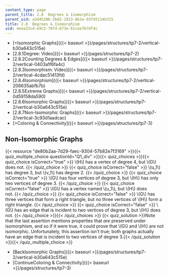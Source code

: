 ```yaml
---
content_type: page
parent_title: 2.8  Degrees & Isomorphism
parent_uid: a3d45286-2b82-1913-8b1e-93f45114b315
title: 2.8  Degrees & Isomorphism
uid: 4eea33cd-e9c2-76fd-673e-61cee7b7df4c
---
```


*   [\<Isomorphic Graphs]({{< baseurl >}}/pages/structures/tp7-2/vertical-b30a643c515e)
*   [2.8.1Degree: Video]({{< baseurl >}}/pages/structures/tp7-2)
*   [2.8.2Counting Degrees & Edges]({{< baseurl >}}/pages/structures/tp7-2/vertical-0403a1f6fa4c)
*   [2.8.3Isomorphism: Video]({{< baseurl >}}/pages/structures/tp7-2/vertical-4cdac51413fd)
*   [2.8.4Isomorphism]({{< baseurl >}}/pages/structures/tp7-2/vertical-206635abfb7b)
*   [2.8.5Extreme Graphs]({{< baseurl >}}/pages/structures/tp7-2/vertical-0d59158da590)
*   [2.8.6Isomorphic Graphs]({{< baseurl >}}/pages/structures/tp7-2/vertical-b30a643c515e)
*   [2.8.7Non-Isomorphic Graphs]({{< baseurl >}}/pages/structures/tp7-2/vertical-3c93d1aadcac)
*   [\>Coloring & Connectivity]({{< baseurl >}}/pages/structures/tp7-3)

Non-Isomorphic Graphs
---------------------

  
{{< resource "de80b2aa-7d29-faec-9304-57b82e7f3169" >}}{{< quiz_multiple_choice questionId="Q1_div" >}}{{< quiz_choices >}}{{< quiz_choice isCorrect="true" >}}&nbsp;\\(H\\) has a vertex of degree 4, but \\(G\\) does not.&nbsp;{{< /quiz_choice >}}
{{< quiz_choice isCorrect="false" >}}&nbsp;\\(u\_1\\) has degree 3, but \\(v\_1\\) has degree 2.&nbsp;{{< /quiz_choice >}}
{{< quiz_choice isCorrect="true" >}}&nbsp;\\(G\\) has four vertices of degree 3, but \\(H\\) has only two vertices of degree 3.&nbsp;{{< /quiz_choice >}}
{{< quiz_choice isCorrect="false" >}}&nbsp;\\(G\\) has a vertex named \\(u\_1\\), but \\(H\\) does not.&nbsp;{{< /quiz_choice >}}
{{< quiz_choice isCorrect="false" >}}&nbsp;\\(G\\) has three vertices that form a right triangle, but no three vertices of \\(H\\) form a right triangle.&nbsp;{{< /quiz_choice >}}
{{< quiz_choice isCorrect="false" >}}&nbsp;\\(G\\) has an edge that is incident to two vertices of degree 3, but \\(H\\) does not.&nbsp;{{< /quiz_choice >}}{{< /quiz_choices >}}
{{< quiz_solution >}}Note that the last assertion mentions properties that _are_ preserved under isomorphism, and so if it were true, it could prove that \\(G\\) and \\(H\\) are not isomorphic. Unfortunately, this assertion isn't true; both graphs actually have an edge that is incident to two vertices of degree 3.{{< /quiz_solution >}}{{< /quiz_multiple_choice >}}

*   [BackIsomorphic Graphs]({{< baseurl >}}/pages/structures/tp7-2/vertical-b30a643c515e)
*   [ContinueColoring & Connectivity]({{< baseurl >}}/pages/structures/tp7-3)